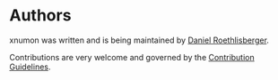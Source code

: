 # Authors

xnumon was written and is being maintained by
[Daniel Roethlisberger](https://github.com/droe/).

Contributions are very welcome and governed by the
[Contribution Guidelines](https://github.com/droe/xnumon/blob/develop/CONTRIBUTING.md).
